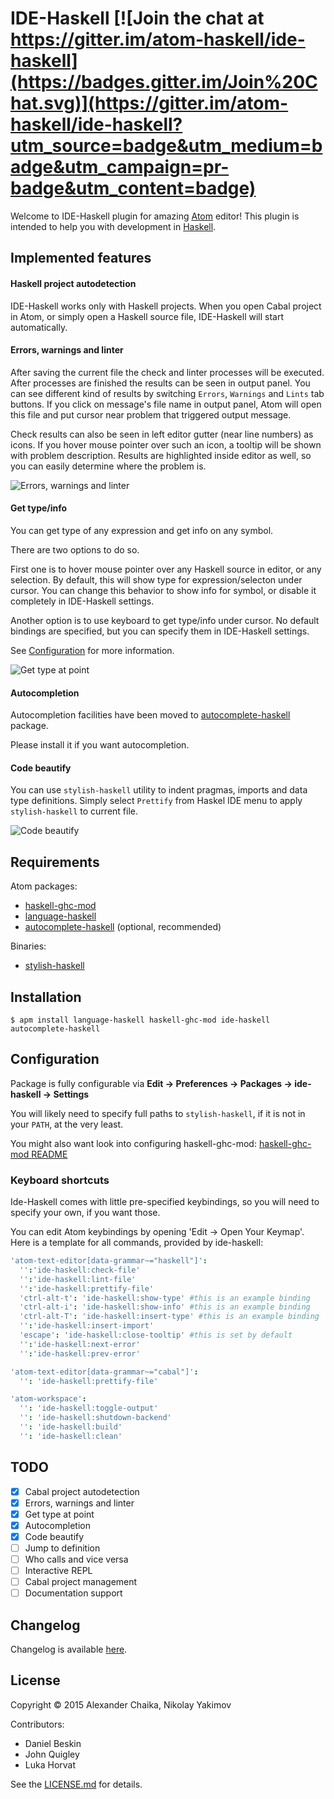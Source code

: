 # IDE-Haskell [![Join the chat at https://gitter.im/atom-haskell/ide-haskell](https://badges.gitter.im/Join%20Chat.svg)](https://gitter.im/atom-haskell/ide-haskell?utm_source=badge&utm_medium=badge&utm_campaign=pr-badge&utm_content=badge)

Welcome to IDE-Haskell plugin for amazing [Atom](http://atom.io) editor! This
plugin is intended to help you with development in
[Haskell](http://haskell.org).

## Implemented features

#### Haskell project autodetection

IDE-Haskell works only with Haskell projects. When you open Cabal project in
Atom, or simply open a Haskell source file, IDE-Haskell will start
automatically.

#### Errors, warnings and linter

After saving the current file the check and linter processes will be executed.
After processes are finished the results can be seen in output panel. You can
see different kind of results by switching `Errors`, `Warnings` and `Lints` tab
buttons. If you click on message's file name in output panel, Atom will open
this file and put cursor near problem that triggered output message.

Check results can also be seen in left editor gutter (near line numbers) as
icons. If you hover mouse pointer over such an icon, a tooltip will be shown
with problem description. Results are highlighted inside editor as well, so you
can easily determine where the problem is.

![Errors, warnings and linter](http://atom-haskell.github.io/ide-haskell/images/check.gif)

#### Get type/info

You can get type of any expression and get info on any symbol.

There are two options to do so.

First one is to hover mouse pointer over any Haskell source in editor, or any
selection. By default, this will show type for expression/selecton under cursor.
You can change this behavior to show info for symbol, or disable it completely
in IDE-Haskell settings.

Another option is to use keyboard to get type/info under cursor. No default
bindings are specified, but you can specify them in IDE-Haskell settings.

See [Configuration](#configuration) for more information.

![Get type at point](http://atom-haskell.github.io/ide-haskell/images/types.gif)

#### Autocompletion

Autocompletion facilities have been moved to
[autocomplete-haskell](https://atom.io/packages/autocomplete-haskell) package.

Please install it if you want autocompletion.

#### Code beautify

You can use `stylish-haskell` utility to indent pragmas, imports and data type
definitions. Simply select `Prettify` from Haskel IDE menu to apply
`stylish-haskell` to current file.

![Code beautify](http://atom-haskell.github.io/ide-haskell/images/beautify.gif)

## Requirements

Atom packages:
* [haskell-ghc-mod](https://atom.io/packages/haskell-ghc-mod)
* [language-haskell](https://atom.io/packages/language-haskell)
* [autocomplete-haskell](https://atom.io/packages/autocomplete-haskell) (optional, recommended)

Binaries:
* [stylish-haskell](https://github.com/jaspervdj/stylish-haskell)

## Installation

```
$ apm install language-haskell haskell-ghc-mod ide-haskell autocomplete-haskell
```

## Configuration

Package is fully configurable via **Edit → Preferences → Packages → ide-haskell
→ Settings**

You will likely need to specify full paths to `stylish-haskell`, if it is not in
your `PATH`, at the very least.

You might also want look into configuring haskell-ghc-mod: [haskell-ghc-mod README](https://github.com/atom-haskell/haskell-ghc-mod#haskell-ghc-mod-atom-package)

### Keyboard shortcuts

Ide-Haskell comes with little pre-specified keybindings, so you will need to specify your own, if you want those.

You can edit Atom keybindings by opening 'Edit → Open Your Keymap'. Here is a template for all commands, provided by ide-haskell:

```cson
'atom-text-editor[data-grammar~="haskell"]':
  '':'ide-haskell:check-file'
  '':'ide-haskell:lint-file'
  '':'ide-haskell:prettify-file'
  'ctrl-alt-t': 'ide-haskell:show-type' #this is an example binding
  'ctrl-alt-i': 'ide-haskell:show-info' #this is an example binding
  'ctrl-alt-T': 'ide-haskell:insert-type' #this is an example binding
  '':'ide-haskell:insert-import'
  'escape': 'ide-haskell:close-tooltip' #this is set by default
  '':'ide-haskell:next-error'
  '':'ide-haskell:prev-error'

'atom-text-editor[data-grammar~="cabal"]':
  '': 'ide-haskell:prettify-file'

'atom-workspace':
  '': 'ide-haskell:toggle-output'
  '': 'ide-haskell:shutdown-backend'
  '': 'ide-haskell:build'
  '': 'ide-haskell:clean'
```

## TODO

- [x] Cabal project autodetection
- [x] Errors, warnings and linter
- [x] Get type at point
- [x] Autocompletion
- [x] Code beautify
- [ ] Jump to definition
- [ ] Who calls and vice versa
- [ ] Interactive REPL
- [ ] Cabal project management
- [ ] Documentation support

## Changelog

Changelog is available [here][CHANGELOG].

## License

Copyright © 2015 Alexander Chaika, Nikolay Yakimov

Contributors:
* Daniel Beskin
* John Quigley
* Luka Horvat

See the [LICENSE.md][LICENSE] for details.

[CHANGELOG]: https://github.com/atom-haskell/ide-haskell/blob/master/CHANGELOG.md
[LICENSE]: https://github.com/atom-haskell/ide-haskell/blob/master/LICENSE.md
